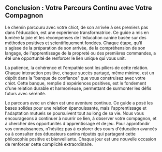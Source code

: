 ## **Conclusion : Votre Parcours Continu avec Votre Compagnon**

Le chemin parcouru avec votre chiot, de son arrivée à ses premiers pas dans l'éducation, est une expérience transformatrice. Ce guide a mis en lumière la joie et les récompenses de l'éducation canine basée sur des méthodes positives et scientifiquement fondées. Chaque étape, qu'il s'agisse de la préparation de son arrivée, de la compréhension de son langage, de l'apprentissage de la propreté ou des premières commandes, a été une opportunité de renforcer le lien unique qui vous unit.

La patience, la cohérence et l'empathie sont les piliers de cette relation. Chaque interaction positive, chaque succès partagé, même minime, est un dépôt dans la "banque de confiance" que vous construisez avec votre chiot. Cette banque, remplie d'expériences positives, est le fondement d'une relation durable et harmonieuse, permettant de surmonter les défis futurs avec sérénité.

Le parcours avec un chien est une aventure continue. Ce guide a posé les bases solides pour une relation épanouissante, mais l'apprentissage et l'adaptation mutuels se poursuivent tout au long de sa vie. Nous vous encourageons à continuer à nourrir ce lien, à observer votre compagnon, et à chercher des opportunités d'apprentissage et de jeu. Pour approfondir vos connaissances, n'hésitez pas à explorer des cours d'éducation avancés ou à consulter des éducateurs canins réputés qui partagent cette philosophie positive et bienveillante. Chaque jour est une nouvelle occasion de renforcer cette complicité extraordinaire. 
